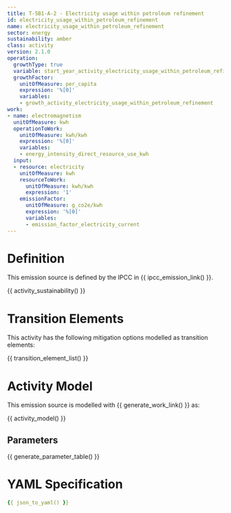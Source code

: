 ```yaml
---
title: T-5B1-A-2 - Electricity usage within petroleum refinement
id: electricity_usage_within_petroleum_refinement
name: electricity_usage_within_petroleum_refinement
sector: energy
sustainability: amber
class: activity
version: 2.1.0
operation:
  growthType: true
  variable: start_year_activity_electricity_usage_within_petroleum_refinement
  growthFactor:
    unitOfMeasure: per_capita
    expression: '%[0]'
    variables:
    - growth_activity_electricity_usage_within_petroleum_refinement
work:
- name: electromagnetism
  unitOfMeasure: kwh
  operationToWork:
    unitOfMeasure: kwh/kwh
    expression: '%[0]'
    variables:
    - energy_intensity_direct_resource_use_kwh
  input:
  - resource: electricity
    unitOfMeasure: kwh
    resourceToWork:
      unitOfMeasure: kwh/kwh
      expression: '1'
    emissionFactor:
      unitOfMeasure: g_co2e/kwh
      expression: '%[0]'
      variables:
      - emission_factor_electricity_current
---
```

# Definition
This emission source is defined by the IPCC in {{ ipcc_emission_link() }}.


{{ activity_sustainability() }}

# Transition Elements

This activity has the following mitigation options modelled as transition elements:

{{ transition_element_list() }}

# Activity Model
This emission source is modelled with {{ generate_work_link() }} as:

{{ activity_model() }}

## Parameters

{{ generate_parameter_table() }}

# YAML Specification

```yaml
{{ json_to_yaml() }}
```
